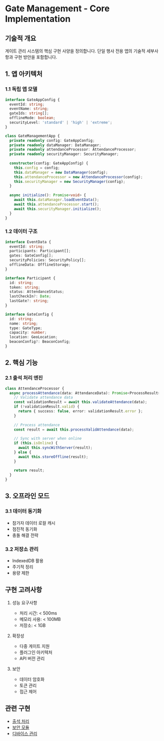 # Gate Management - Core Implementation

## 기술적 개요

게이트 관리 시스템의 핵심 구현 사양을 정의합니다. 단일 행사 전용 앱의 기술적 세부사항과 구현 방안을 포함합니다.

## 1. 앱 아키텍처

### 1.1 독립 앱 모델
```typescript
interface GateAppConfig {
  eventId: string;
  eventName: string;
  gateIds: string[];
  offlineMode: boolean;
  securityLevel: 'standard' | 'high' | 'extreme';
}

class GateManagementApp {
  private readonly config: GateAppConfig;
  private readonly dataManager: DataManager;
  private readonly attendanceProcessor: AttendanceProcessor;
  private readonly securityManager: SecurityManager;
  
  constructor(config: GateAppConfig) {
    this.config = config;
    this.dataManager = new DataManager(config);
    this.attendanceProcessor = new AttendanceProcessor(config);
    this.securityManager = new SecurityManager(config);
  }
  
  async initialize(): Promise<void> {
    await this.dataManager.loadEventData();
    await this.attendanceProcessor.start();
    await this.securityManager.initialize();
  }
}
```

### 1.2 데이터 구조
```typescript
interface EventData {
  eventId: string;
  participants: Participant[];
  gates: GateConfig[];
  securityPolicies: SecurityPolicy[];
  offlineData: OfflineStorage;
}

interface Participant {
  id: string;
  token: string;
  status: AttendanceStatus;
  lastCheckIn?: Date;
  lastGate?: string;
}

interface GateConfig {
  id: string;
  name: string;
  type: GateType;
  capacity: number;
  location: GeoLocation;
  beaconConfig?: BeaconConfig;
}
```

## 2. 핵심 기능

### 2.1 출석 처리 엔진
```typescript
class AttendanceProcessor {
  async processAttendance(data: AttendanceData): Promise<ProcessResult> {
    // Validate attendance data
    const validationResult = await this.validateAttendance(data);
    if (!validationResult.valid) {
      return { success: false, error: validationResult.error };
    }
    
    // Process attendance
    const result = await this.processValidAttendance(data);
    
    // Sync with server when online
    if (this.isOnline) {
      await this.syncWithServer(result);
    } else {
      await this.storeOffline(result);
    }
    
    return result;
  }
}
```

## 3. 오프라인 모드

### 3.1 데이터 동기화
- 참가자 데이터 로컬 캐시
- 점진적 동기화
- 충돌 해결 전략

### 3.2 저장소 관리
- IndexedDB 활용
- 주기적 정리
- 용량 제한

## 구현 고려사항

1. 성능 요구사항
   - 처리 시간: < 500ms
   - 메모리 사용: < 100MB
   - 저장소: < 1GB

2. 확장성
   - 다중 게이트 지원
   - 플러그인 아키텍처
   - API 버전 관리

3. 보안
   - 데이터 암호화
   - 토큰 관리
   - 접근 제어

## 관련 구현
- [출석 처리](./attendance-processing.md)
- [보안 모듈](../security/core-security.md)
- [디바이스 관리](../device/device-management.md)
